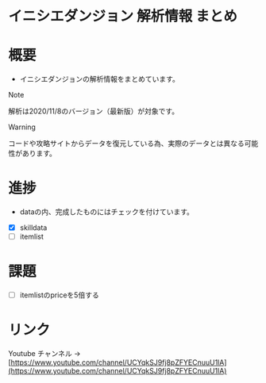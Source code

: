 # イニシエダンジョン 解析情報 まとめ

# 概要
- イニシエダンジョンの解析情報をまとめています。

> [!Note]
> 解析は2020/11/8のバージョン（最新版）が対象です。

> [!Warning]
> コードや攻略サイトからデータを復元している為、実際のデータとは異なる可能性があります。

# 進捗
- dataの内、完成したものにはチェックを付けています。
- [x] skilldata
- [ ] itemlist

# 課題
- [ ] itemlistのpriceを5倍する


# リンク
Youtube チャンネル -> [https://www.youtube.com/channel/UCYqkSJ9fj8pZFYECnuuU1lA](https://www.youtube.com/channel/UCYqkSJ9fj8pZFYECnuuU1lA)
